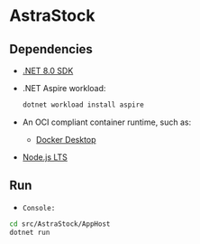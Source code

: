 # AstraStock

## Dependencies

- [.NET 8.0 SDK](https://dotnet.microsoft.com/en-us/download/dotnet/8.0)

- .NET Aspire workload:

  ```bash
  dotnet workload install aspire
  ```

- An OCI compliant container runtime, such as:

  - [Docker Desktop](https://www.docker.com/products/docker-desktop)

- [Node.js LTS](https://nodejs.org/)

## Run

- `Console:`

```bash
cd src/AstraStock/AppHost
dotnet run
```
